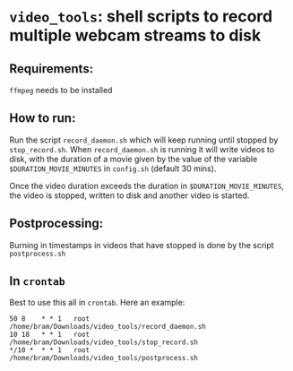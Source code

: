 # `video_tools`: shell scripts to record multiple webcam streams to disk

## Requirements:
`ffmpeg` needs to be installed

## How to run:
Run the script `record_daemon.sh` which will keep running until stopped by `stop_record.sh`.
When `record_daemon.sh` is running it will write videos to disk, with the duration of a movie
given by the value of the variable `$DURATION_MOVIE_MINUTES` in `config.sh` (default 30 mins).

Once the video duration exceeds the duration in `$DURATION_MOVIE_MINUTES`, the video is stopped, written to disk and another video
is started.

## Postprocessing:
Burning in timestamps in videos that have stopped is done by the script `postprocess.sh`

## In `crontab`
Best to use this all in `crontab`. Here an example:
```
50 8 	* * 1	root    /home/bram/Downloads/video_tools/record_daemon.sh
10 18	* * 1	root    /home/bram/Downloads/video_tools/stop_record.sh
*/10 *  * * 1   root    /home/bram/Downloads/video_tools/postprocess.sh
```
